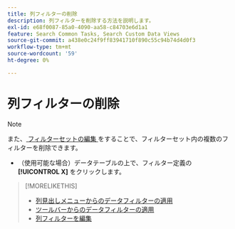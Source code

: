 ```yaml
---
title: 列フィルターの削除
description: 列フィルターを削除する方法を説明します。
exl-id: e68f0087-85a0-4090-aa58-c84703e6d1a1
feature: Search Common Tasks, Search Custom Data Views
source-git-commit: a438e0c24f9ff83941710f890c55c94b74d4d0f3
workflow-type: tm+mt
source-wordcount: '59'
ht-degree: 0%

---
```


# 列フィルターの削除

<!-- The same in new UI and legacy CM views -->

>[!NOTE]
>
>また、[ フィルターセットの編集 ](/help/search-social-commerce/common-tasks/data-views/ad-hoc-settings/column-filter-edit.md) をすることで、フィルターセット内の複数のフィルターを削除できます。

* （使用可能な場合）データテーブルの上で、フィルター定義の **[!UICONTROL X]** をクリックします。

>[!MORELIKETHIS]
>
>* [ 列見出しメニューからのデータフィルターの適用 ](/help/search-social-commerce/common-tasks/data-views/ad-hoc-settings/column-filter-apply-from-column-heading.md)
>* [ ツールバーからのデータフィルターの適用 ](/help/search-social-commerce/common-tasks/data-views/ad-hoc-settings/column-filter-apply-from-toolbar.md)
>* [ 列フィルターを編集 ](/help/search-social-commerce/common-tasks/data-views/ad-hoc-settings/column-filter-edit.md)
